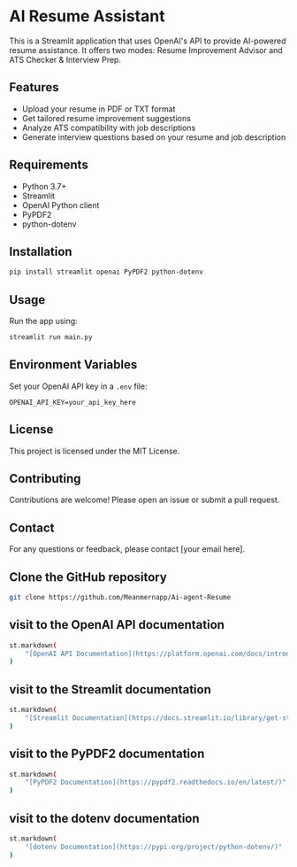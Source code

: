  # AI Resume Assistant 
This is a Streamlit application that uses OpenAI's API to provide AI-powered resume assistance. It offers two modes: Resume Improvement Advisor and ATS Checker & Interview Prep.
## Features
- Upload your resume in PDF or TXT format
- Get tailored resume improvement suggestions
- Analyze ATS compatibility with job descriptions
- Generate interview questions based on your resume and job description
## Requirements
- Python 3.7+
- Streamlit
- OpenAI Python client
- PyPDF2
- python-dotenv
## Installation
```bash
pip install streamlit openai PyPDF2 python-dotenv
```
## Usage
Run the app using:
```bash
streamlit run main.py
```
## Environment Variables
Set your OpenAI API key in a `.env` file:
```
OPENAI_API_KEY=your_api_key_here
```
## License
This project is licensed under the MIT License.
## Contributing
Contributions are welcome! Please open an issue or submit a pull request.
## Contact
For any questions or feedback, please contact [your email here].

## Clone the GitHub repository
```bash
git clone https://github.com/Meanmernapp/Ai-agent-Resume
```
## visit to the OpenAI API documentation
```bash
st.markdown(
    "[OpenAI API Documentation](https://platform.openai.com/docs/introduction)"
)
```
## visit to the Streamlit documentation
```bash
st.markdown(
    "[Streamlit Documentation](https://docs.streamlit.io/library/get-started)"
)
```
## visit to the PyPDF2 documentation
```bash
st.markdown(
    "[PyPDF2 Documentation](https://pypdf2.readthedocs.io/en/latest/)"
)
```
## visit to the dotenv documentation
```bash
st.markdown(
    "[dotenv Documentation](https://pypi.org/project/python-dotenv/)"
)
```
